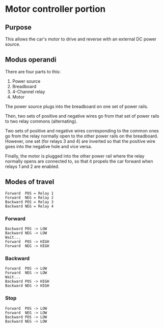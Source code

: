 # Motor controller portion

## Purpose

This allows the car's motor to drive and reverse with an external DC power source.

## Modus operandi

There are four parts to this:

1. Power source
2. Breadboard
3. 4-Channel relay
4. Motor

The power source plugs into the breadboard on one set of power rails.

Then, two sets of positive and negative wires go from that set of power rails to two relay commons (alternating).

Two sets of positive and negative wires corresponding to the common ones go from the relay normally open to the other power rails on the breadboard. However, one set (for relays 3 and 4) are inverted so that the positive wire goes into the negative hole and vice versa.

Finally, the motor is plugged into the other power rail where the relay normally opens are connected to, so that it propels the car forward when relays 1 and 2 are enabled.

## Modes of travel

```
Forward  POS = Relay 1
Forward  NEG = Relay 2
Backward POS = Relay 3
Backward NEG = Relay 4
```

### Forward

```
Backward POS -> LOW
Backward NEG -> LOW
Wait...
Forward  POS -> HIGH
Forward  NEG -> HIGH
```

### Backward

```
Forward  POS -> LOW
Forward  NEG -> LOW
Wait...
Backward POS -> HIGH
Backward NEG -> HIGH
```

### Stop

```
Forward  POS -> LOW
Forward  NEG -> LOW
Backward POS -> LOW
Backward NEG -> LOW
```
